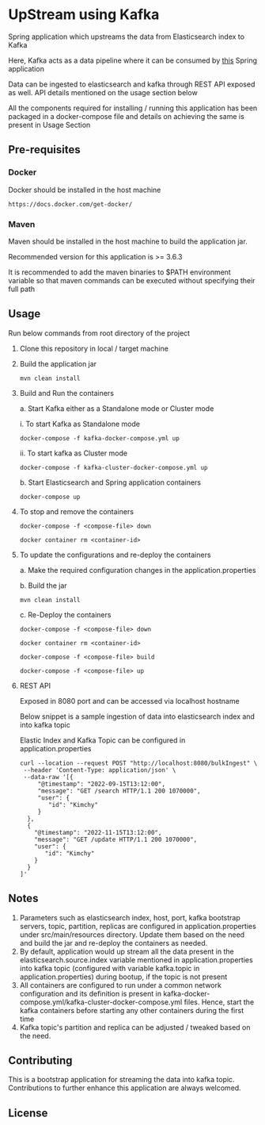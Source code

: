 # UpStream using Kafka

Spring application which upstreams the data from Elasticsearch index to Kafka 

Here, Kafka acts as a data pipeline where it can be consumed by [this](https://github.com/GaneshJayaram97/DownStreamApp) Spring application

Data can be ingested to elasticsearch and kafka through REST API exposed as well. API details mentioned on the usage section below 

All the components required for installing / running this application has been packaged in a docker-compose file and details on achieving the same is present in Usage Section

## Pre-requisites

### Docker

   Docker should be installed in the host machine
   ```
   https://docs.docker.com/get-docker/
   ```

### Maven
Maven should be installed in the host machine to build the application jar. 

Recommended version for this application is >= 3.6.3

It is recommended to add the maven binaries to $PATH environment variable so that maven commands can be executed without specifying their full path

## Usage

  Run below commands from root directory of the project 

1. Clone this repository in local / target machine 


2. Build the application jar
    ```
    mvn clean install
    ```

3. Build and Run the containers 
   
    a. Start Kafka either as a Standalone mode or Cluster mode
      
      i. To start Kafka as Standalone mode
      ```
      docker-compose -f kafka-docker-compose.yml up
      ```
     ii. To start kafka as Cluster mode
     ```
     docker-compose -f kafka-cluster-docker-compose.yml up
     ``` 

   b. Start Elasticsearch and Spring application containers 
   ```
   docker-compose up
   ``` 

4. To stop and remove the containers 
    
   ```
   docker-compose -f <compose-file> down
   ```
   ```
   docker container rm <container-id>
   ```

5. To update the configurations and re-deploy the containers 
   
   a. Make the required configuration changes in the application.properties
   
   b. Build the jar
      ```
      mvn clean install
      ```
   
   c. Re-Deploy the containers
      ```
      docker-compose -f <compose-file> down
      ```
      ```
      docker container rm <container-id>
      ```
      ```
      docker-compose -f <compose-file> build
      ```
      ```
      docker-compose -f <compose-file> up
      ```
      


6. REST API
     
     Exposed in 8080 port and can be accessed via localhost hostname
     
     Below snippet is a sample ingestion of data into elasticsearch index and into kafka topic
  
      Elastic Index and Kafka Topic can be configured in application.properties 

    ```
    curl --location --request POST "http://localhost:8080/bulkIngest" \
     --header 'Content-Type: application/json' \
     --data-raw '[{
         "@timestamp": "2022-09-15T13:12:00",
         "message": "GET /search HTTP/1.1 200 1070000",
         "user": {
            "id": "Kimchy"
         }
      },
      {
        "@timestamp": "2022-11-15T13:12:00",
        "message": "GET /update HTTP/1.1 200 1070000",
        "user": {
           "id": "Kimchy"
        }
      }
    ]'
    ```


## Notes

 1. Parameters such as elasticsearch index, host, port, kafka bootstrap servers, topic, partition, replicas are configured in application.properties under src/main/resources directory. Update them based on the need and build the jar and re-deploy the containers as needed. 
 2. By default, application would up stream all the data present in the elasticsearch.source.index variable mentioned in application.properties into kafka topic (configured with variable kafka.topic in application.properties) during bootup, if the topic is not present
 3. All containers are configured to run under a common network configuration and its definition is present in kafka-docker-compose.yml/kafka-cluster-docker-compose.yml files. Hence, start the kafka containers before starting any other containers during the first time
 4. Kafka topic's partition and replica can be adjusted / tweaked based on the need. 

## Contributing
This is a bootstrap application for streaming the data into kafka topic. Contributions to further enhance this application are always welcomed.


## License
